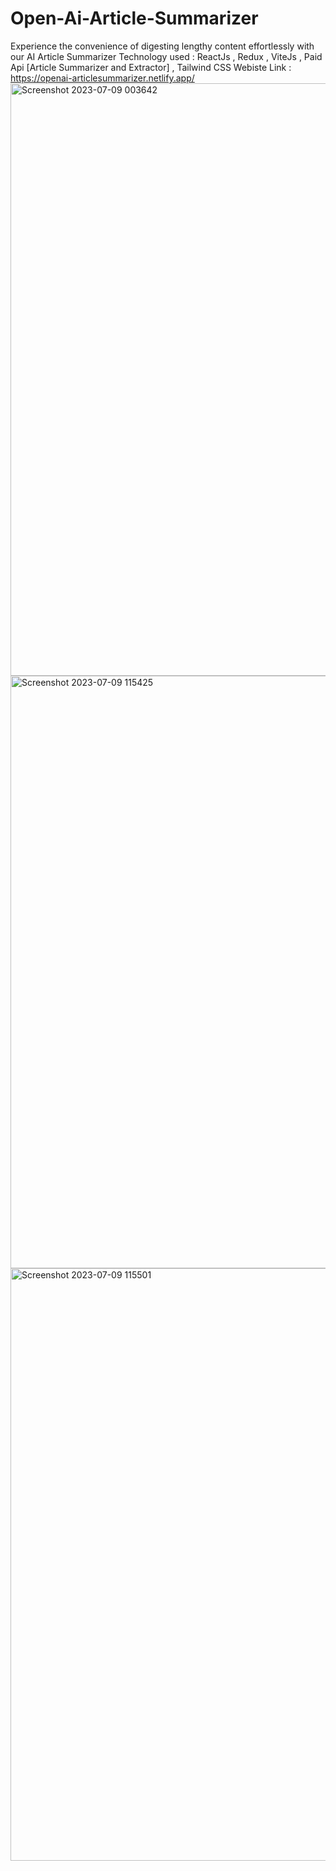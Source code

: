 # Open-Ai-Article-Summarizer
Experience the convenience of digesting lengthy content effortlessly with our AI Article Summarizer 
Technology used : ReactJs , Redux , ViteJs , Paid Api [Article Summarizer and Extractor] , Tailwind CSS 
Webiste Link : https://openai-articlesummarizer.netlify.app/
<img width="948" alt="Screenshot 2023-07-09 003642" src="https://github.com/Siddesh1210/Open-Ai-Article-Summarizer/assets/99405624/e3d082c5-fe7e-423c-b913-628603871ef5">
<img width="948" alt="Screenshot 2023-07-09 115425" src="https://github.com/Siddesh1210/Open-Ai-Article-Summarizer/assets/99405624/d6e7e603-a3a6-49e5-a326-2e0633ea75a5">
<img width="948" alt="Screenshot 2023-07-09 115501" src="https://github.com/Siddesh1210/Open-Ai-Article-Summarizer/assets/99405624/385a645e-e77b-43e7-bbaa-f73c8579e34f">
